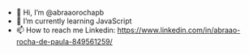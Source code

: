 - 👋 Hi, I’m @abraaorochapb
- 🌱 I’m currently learning JavaScript
- 📫 How to reach me Linkedin: https://www.linkedin.com/in/abraao-rocha-de-paula-849561259/

<!---
abraaorochapb/abraaorochapb is a ✨ special ✨ repository because its `README.md` (this file) appears on your GitHub profile.
You can click the Preview link to take a look at your changes.
--->

